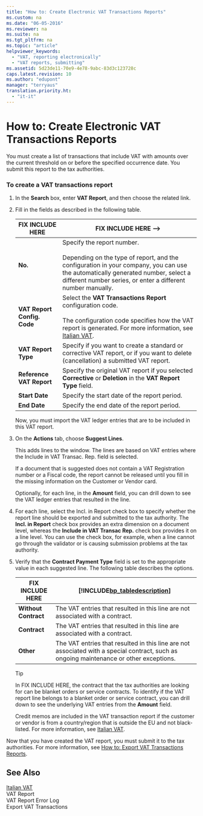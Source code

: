 ```yaml
---
title: "How to: Create Electronic VAT Transactions Reports"
ms.custom: na
ms.date: "06-05-2016"
ms.reviewer: na
ms.suite: na
ms.tgt_pltfrm: na
ms.topic: "article"
helpviewer_keywords: 
  - "VAT, reporting electronically"
  - "VAT reports, submitting"
ms.assetid: 5d23de11-70e9-4e78-9abc-83d3c123728c
caps.latest.revision: 10
ms.author: "edupont"
manager: "terryaus"
translation.priority.ht: 
  - "it-it"
---
```

# How to: Create Electronic VAT Transactions Reports
You must create a list of transactions that include VAT with amounts over the current threshold on or before the specified occurrence date. You submit this report to the tax authorities.  
  
### To create a VAT transactions report  
  
1.  In the **Search** box, enter **VAT Report**, and then choose the related link.  
  
2.  Fill in the fields as described in the following table.  
  
    |FIX INCLUDE HERE<!--[!INCLUDE[bp_tablefield](../../ApplicationDesign/includes/bp_tablefield_md.md)] -->|FIX INCLUDE HERE<!--FIX INCLUDE HERE<!--[!INCLUDE[bp_tabledescription](../../ApplicationDesign/includes/bp_tabledescription_md.md)] --> -->|  
    |---------------------------------|---------------------------------------|  
    |**No.**|Specify the report number.<br /><br /> Depending on the type of report, and the configuration in your company, you can use the automatically generated number, select a different number series, or enter a different number manually.|  
    |**VAT Report Config. Code**|Select the **VAT Transactions Report** configuration code.<br /><br /> The configuration code specifies how the VAT report is generated. For more information, see [Italian VAT](../../LocalFunctionalityForMicrosoftDynamicsNav2016/Italy/italian-vat.md).|  
    |**VAT Report Type**|Specify if you want to create a standard or corrective VAT report, or if you want to delete \(cancellation\) a submitted VAT report.|  
    |**Reference VAT Report**|Specify the original VAT report if you selected **Corrective** or **Deletion** in the **VAT Report Type** field.|  
    |**Start Date**|Specify the start date of the report period.|  
    |**End Date**|Specify the end date of the report period.|  
  
     Now, you must import the VAT ledger entries that are to be included in this VAT report.  
  
3.  On the **Actions** tab, choose **Suggest Lines**.  
  
     This adds lines to the window. The lines are based on VAT entries where the Include in VAT Transac. Rep. field is selected.  
  
     If a document that is suggested does not contain a VAT Registration number or a Fiscal code, the report cannot be released until you fill in the missing information on the Customer or Vendor card.  
  
     Optionally, for each line, in the **Amount** field, you can drill down to see the VAT ledger entries that resulted in the line.  
  
4.  For each line, select the Incl. in Report check box to specify whether the report line should be exported and submitted to the tax authority. The **Incl. in Report** check box provides an extra dimension on a document level, whereas the **Include in VAT Transac Rep.** check box provides it on a line level. You can use the check box, for example, when a line cannot go through the validator or is causing submission problems at the tax authority.  
  
5.  Verify that the **Contract Payment Type** field is set to the appropriate value in each suggested line. The following table describes the options.  
  
    |FIX INCLUDE HERE<!--[!INCLUDE[bp_tableoption](../../ApplicationDesign/includes/bp_tableoption_md.md)] -->|[!INCLUDE[bp_tabledescription](../../ApplicationDesign/includes/bp_tabledescription_md.md)]|  
    |----------------------------------|---------------------------------------|  
    |**Without Contract**|The VAT entries that resulted in this line are not associated with a contract.|  
    |**Contract**|The VAT entries that resulted in this line are associated with a contract.|  
    |**Other**|The VAT entries that resulted in this line are not associated with a special contract, such as ongoing maintenance or other exceptions.|  
  
    > [!TIP]  
    >  In FIX INCLUDE HERE<!--[!INCLUDE[navnow](../../ApplicationDesign/includes/navnow_md.md)] -->, the contract that the tax authorities are looking for can be blanket orders or service contracts. To identify if the VAT report line belongs to a blanket order or service contract, you can drill down to see the underlying VAT entries from the **Amount** field.  
  
     Credit memos are included in the VAT transaction report if the customer or vendor is from a country\/region that is outside the EU and not black\-listed. For more information, see [Italian VAT](../../LocalFunctionalityForMicrosoftDynamicsNav2016/Italy/italian-vat.md).  
  
 Now that you have created the VAT report, you must submit it to the tax authorities. For more information, see [How to: Export VAT Transactions Reports](../../LocalFunctionalityForMicrosoftDynamicsNav2016/Italy/how-to-export-vat-transactions-reports.md).  
  
## See Also  
 [Italian VAT](../../LocalFunctionalityForMicrosoftDynamicsNav2016/Italy/italian-vat.md)   
 VAT Report   
 VAT Report Error Log   
 Export VAT Transactions